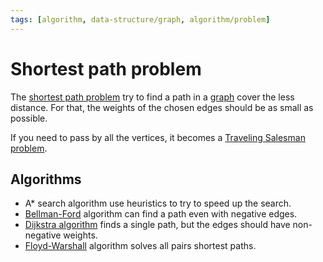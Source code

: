 ```yaml
---
tags: [algorithm, data-structure/graph, algorithm/problem]
---
```


# Shortest path problem

The [shortest path problem](https://en.wikipedia.org/wiki/Shortest_path_problem) try to find a path in a [graph](../../data/database/nosql/graph.md) cover the less distance. For that, the weights of the chosen edges should be as small as possible.

If you need to pass by all the vertices, it becomes a [Traveling Salesman problem](traveling-salesman.md).

## Algorithms

 - A* search algorithm use heuristics to try to speed up the search.
- [Bellman-Ford](../graph/bellman-ford.md) algorithm can find a path even with negative edges.
- [Dijkstra algorithm](../graph/dijkstra.md) finds a single path, but the edges should have non-negative weights.
- [Floyd-Warshall](../graph/floyd-warshall.md) algorithm solves all pairs shortest paths.
